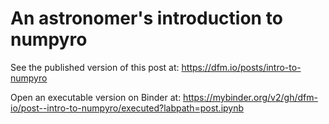 # An astronomer's introduction to numpyro

See the published version of this post at: https://dfm.io/posts/intro-to-numpyro

Open an executable version on Binder at: https://mybinder.org/v2/gh/dfm-io/post--intro-to-numpyro/executed?labpath=post.ipynb
